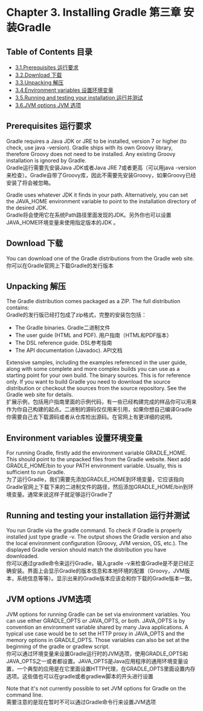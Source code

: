 # Chapter 3. Installing Gradle 第三章 安装Gradle
## Table of Contents 目录

* [3.1.Prerequisites 运行要求](#prerequisites)
* [3.2.Download 下载](#download)
* [3.3.Unpacking 解压](#unpacking)
* [3.4.Environment variables 设置环境变量](#environment-variables)
* [3.5.Running and testing your installation 运行并测试](#running-and-testing-your-installation)
* [3.6.JVM options JVM 选项](#JVM-options)

## Prerequisites 运行要求
Gradle requires a Java JDK or JRE to be installed, version 7 or higher (to check, use java -version). Gradle ships with its own Groovy library, therefore Groovy does not need to be installed. Any existing Groovy installation is ignored by Gradle.  
Gradle运行需要先安装Java JDK或者Java JRE 7或者更高（可以用java -version 来检查）。Gradle自带了Groovy库，因此不需要先安装Groovy，如果Groovy已经安装了将会被忽略。

Gradle uses whatever JDK it finds in your path. Alternatively, you can set the JAVA_HOME environment variable to point to the installation directory of the desired JDK.  
Gradle将会使用它在系统Path路径里面发现的JDK。另外你也可以设置JAVA_HOME环境变量来使用指定版本的JDK 。

## Download 下载
You can download one of the Gradle distributions from the Gradle web site.  
你可以在Gradle官网上下载Gradle的发行版本

## Unpacking 解压
The Gradle distribution comes packaged as a ZIP. The full distribution contains:  
Gradle的发行版已经打包成了zip格式，完整的安装包包括：

* The Gradle binaries. Gradle二进制文件
* The user guide (HTML and PDF). 用户指南（HTML和PDF版本）
* The DSL reference guide. DSL参考指南
* The API documentation (Javadoc). API文档

Extensive samples, including the examples referenced in the user guide, along with some complete and more complex builds you can use as a starting point for your own build.
The binary sources. This is for reference only. If you want to build Gradle you need to download the source distribution or checkout the sources from the source repository. See the Gradle web site for details.  
扩展示例，包括用户指南里面的示例代码，有一些已经构建完成的样品你可以用来作为你自己构建的起点。二进制的源码仅仅用来引用，如果你想自己编译Gradle你需要自己去下载源码或者从仓库检出源码。在官网上有更详细的说明。

## Environment variables 设置环境变量
For running Gradle, firstly add the environment variable GRADLE_HOME. This should point to the unpacked files from the Gradle website. Next add GRADLE_HOME/bin to your PATH environment variable. Usually, this is sufficient to run Gradle.  
为了运行Gradle，我们需要先添加GRADLE_HOME到环境变量，它应该指向Gradle官网上下载下来的二进制文件的路径，然后添加GRADLE_HOME/bin到环境变量。通常来说这样子就足够运行Gradle了

## Running and testing your installation 运行并测试
You run Gradle via the gradle command. To check if Gradle is properly installed just type gradle -v. The output shows the Gradle version and also the local environment configuration (Groovy, JVM version, OS, etc.). The displayed Gradle version should match the distribution you have downloaded.  
你可以通过gradle命令来运行Gradle，输入gradle -v来检查Gradle是不是已经正确安装。界面上会显示Gradle的版本信息和本地环境的配置（Groovy，JVM版本，系统信息等等）。显示出来的Gradle版本应该会和你下载的Gradle版本一致。

## JVM options JVM选项
JVM options for running Gradle can be set via environment variables. You can use either GRADLE_OPTS or JAVA_OPTS, or both. JAVA_OPTS is by convention an environment variable shared by many Java applications. A typical use case would be to set the HTTP proxy in JAVA_OPTS and the memory options in GRADLE_OPTS. Those variables can also be set at the beginning of the gradle or gradlew script.  
你可以通过环境变量来设置Gradle运行时的JVM选项，使用GRADLE_OPTS和JAVA_OPTS之一或者都设置。JAVA_OPTS是Java应用程序的通用环境变量设置，一个典型的应用是在它里面设置HTTP代理，在GRADLE_OPTS里面设置内存选项。这些值也可以在gradle或者gradlew脚本的开头进行设置

Note that it's not currently possible to set JVM options for Gradle on the command line.  
需要注意的是现在暂时不可以通过Gradle命令行来设置JVM选项